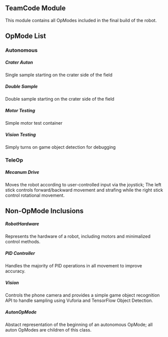 ## TeamCode Module

This module contains all OpModes included in the final build of the robot.

## OpMode List
### Autonomous
##### Crater Auton
Single sample starting on the crater side of the field
##### Double Sample
Double sample starting on the crater side of the field
##### Motor Testing
Simple motor test container
##### Vision Testing
Simply turns on game object detection for debugging

### TeleOp
##### Mecanum Drive
Moves the robot according to user-controlled input via the joystick; The left stick controls forward/backward movement and strafing while the right stick control rotational movement.

## Non-OpMode Inclusions
##### RobotHardware
Represents the hardware of a robot, including motors and minimalized control methods.
##### PID Controller
Handles the majority of PID operations in all movement to improve accuracy.
##### Vision
Controls the phone camera and provides a simple game object recognition API to handle sampling using Vuforia and TensorFlow Object Detection.
##### AutonOpMode
Abstact representation of the beginning of an autonomous OpMode; all auton OpModes are children of this class.